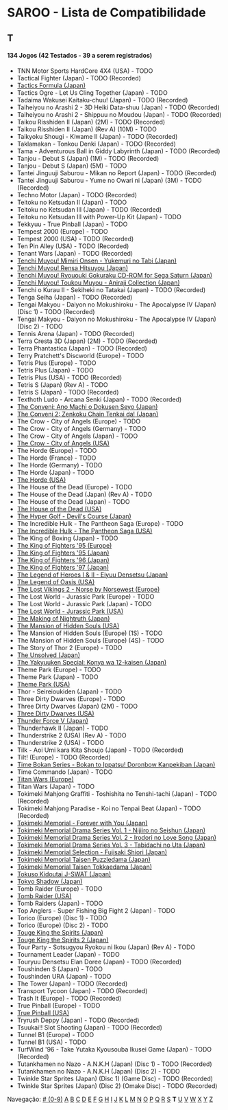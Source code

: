 # SAROO - Lista de Compatibilidade

## T

#### 134 Jogos (42 Testados - 39 a serem registrados)

- TNN Motor Sports HardCore 4X4 (USA) - TODO
- Tactical Fighter (Japan) - TODO (Recorded)
- [Tactics Formula (Japan)](../../../Regions/Retails/Japan/T-34101G/01/README.md)
- Tactics Ogre - Let Us Cling Together (Japan) - TODO
- Tadaima Wakusei Kaitaku-chuu! (Japan) - TODO (Recorded)
- Taiheiyou no Arashi 2 - 3D Heiki Data-shuu (Japan) - TODO (Recorded)
- Taiheiyou no Arashi 2 - Shippuu no Moudou (Japan) - TODO (Recorded)
- Taikou Risshiden II (Japan) (2M) - TODO (Recorded)
- Taikou Risshiden II (Japan) (Rev A) (10M) - TODO
- Taikyoku Shougi - Kiwame II (Japan) - TODO (Recorded)
- Taklamakan - Tonkou Denki (Japan) - TODO (Recorded)
- Tama - Adventurous Ball in Giddy Labyrinth (Japan) - TODO (Recorded)
- Tanjou - Debut S (Japan) (1M) - TODO (Recorded)
- Tanjou - Debut S (Japan) (5M) - TODO
- Tantei Jinguuji Saburou - Mikan no Report (Japan) - TODO (Recorded)
- Tantei Jinguuji Saburou - Yume no Owari ni (Japan) (3M) - TODO (Recorded)
- Techno Motor (Japan) - TODO (Recorded)
- Teitoku no Ketsudan II (Japan) - TODO
- Teitoku no Ketsudan III (Japan) - TODO (Recorded)
- Teitoku no Ketsudan III with Power-Up Kit (Japan) - TODO
- Tekkyuu - True Pinball (Japan) - TODO
- Tempest 2000 (Europe) - TODO
- Tempest 2000 (USA) - TODO (Recorded)
- Ten Pin Alley (USA) - TODO (Recorded)
- Tenant Wars (Japan) - TODO (Recorded)
- [Tenchi Muyou! Mimiri Onsen - Yukemuri no Tabi (Japan)](../../../Regions/Retails/Japan/T-21802G/01/README.md)
- [Tenchi Muyou! Rensa Hitsuyou (Japan)](../../../Regions/Retails/Japan/T-22204G/01/README.md)
- [Tenchi Muyou! Ryououki Gokuraku CD-ROM for Sega Saturn (Japan)](../../../Regions/Retails/Japan/T-21801G00/01/README.md)
- [Tenchi Muyou! Toukou Muyou - Aniraji Collection (Japan)](../../../Regions/Retails/Japan/T-26103G/01/README.md)
- Tenchi o Kurau II - Sekiheki no Tatakai (Japan) - TODO (Recorded)
- Tenga Seiha (Japan) - TODO (Recorded)
- Tengai Makyou - Daiyon no Mokushiroku - The Apocalypse IV (Japan) (Disc 1) - TODO (Recorded)
- Tengai Makyou - Daiyon no Mokushiroku - The Apocalypse IV (Japan) (Disc 2) - TODO
- Tennis Arena (Japan) - TODO (Recorded)
- Terra Cresta 3D (Japan) (2M) - TODO (Recorded)
- Terra Phantastica (Japan) - TODO (Recorded)
- Terry Pratchett's Discworld (Europe) - TODO
- Tetris Plus (Europe) - TODO
- Tetris Plus (Japan) - TODO
- Tetris Plus (USA) - TODO (Recorded)
- Tetris S (Japan) (Rev A) - TODO
- Tetris S (Japan) - TODO (Recorded)
- Texthoth Ludo - Arcana Senki (Japan) - TODO (Recorded)
- [The Conveni: Ano Machi o Dokusen Seyo (Japan)](../../../Regions/Retails/Japan/T-4310G/01/README.md)
- [The Conveni 2: Zenkoku Chain Tenkai da! (Japan)](../../../Regions/Retails/Japan/T-4317G/01/README.md)
- The Crow - City of Angels (Europe) - TODO
- The Crow - City of Angels (Germany) - TODO
- The Crow - City of Angels (Japan) - TODO
- [The Crow - City of Angels (USA)](../../../Regions/Retails/USA/T-8124H/01/README.md)
- The Horde (Europe) - TODO
- The Horde (France) - TODO
- The Horde (Germany) - TODO
- The Horde (Japan) - TODO
- [The Horde (USA)](../../../Regions/Retails/USA/T-15909H50/01/README.md)
- The House of the Dead (Europe) - TODO
- The House of the Dead (Japan) (Rev A) - TODO
- The House of the Dead (Japan) - TODO
- [The House of the Dead (USA)](../../../Regions/Retails/USA/T-26109G/01/README.md)
- [The Hyper Golf - Devil's Course (Japan)](../../../Regions/Retails/Japan/T-2303H/01/README.md)
- The Incredible Hulk - The Pantheon Saga (Europe) - TODO
- [The Incredible Hulk - The Pantheon Saga (USA)](../../../Regions/Retails/USA/T-7905H/01/README.md)
- The King of Boxing (Japan) - TODO
- [The King of Fighters '95 (Europe)](../../../Regions/Retails/Europe/MK-81088/01/README.md)
- [The King of Fighters '95 (Japan)](../../../Regions/Retails/Japan/T-3101G/01/README.md)
- [The King of Fighters '96 (Japan)](../../../Regions/Retails/Japan/T-3108G/01/README.md)
- [The King of Fighters '97 (Japan)](../../../Regions/Retails/Japan/T-3121G/01/README.md)
- [The Legend of Heroes I & II - Eiyuu Densetsu (Japan)](../../../Regions/Retails/Japan/T-37101G/01/README.md)
- [The Legend of Oasis (USA)](../../../Regions/Retails/USA/MK-81302/01/README.md)
- [The Lost Vikings 2 - Norse by Norsewest (Europe)](../../../Regions/Retails/Europe/T-12521H50/01/README.md)
- The Lost World - Jurassic Park (Europe) - TODO
- The Lost World - Jurassic Park (Japan) - TODO
- [The Lost World - Jurassic Park (USA)](../../../Regions/Retails/USA/MK-81065/01/README.md)
- [The Making of Nightruth (Japan)](../../../Regions/Retails/Japan/T-20203G/01/README.md)
- [The Mansion of Hidden Souls (USA)](../../../Regions/Retails/USA/MK-81012/01/README.md)
- The Mansion of Hidden Souls (Europe) (1S) - TODO
- The Mansion of Hidden Souls (Europe) (4S) - TODO
- The Story of Thor 2 (Europe) - TODO
- [The Unsolved (Japan)](../../../Regions/Retails/Japan/T-7017G/01/README.md)
- [The Yakyuuken Special: Konya wa 12-kaisen (Japan)](../../../Regions/Retails/Japan/T-21901G/01/README.md)
- Theme Park (Europe) - TODO
- Theme Park (Japan) - TODO
- [Theme Park (USA)](../../../Regions/Retails/USA/T-5001H/01/README.md)
- Thor - Seireioukiden (Japan) - TODO
- Three Dirty Dwarves (Europe) - TODO
- Three Dirty Dwarves (Japan) (2M) - TODO
- [Three Dirty Dwarves (USA)](../../../Regions/Retails/USA/T-30401H/01/README.md)
- [Thunder Force V (Japan)](../../../Regions/Retails/Japan/T-1811G/01/README.md)
- Thunderhawk II (Japan) - TODO
- Thunderstrike 2 (USA) (Rev A) - TODO
- Thunderstrike 2 (USA) - TODO
- Tilk - Aoi Umi kara Kita Shoujo (Japan) - TODO (Recorded)
- Tilt! (Europe) - TODO (Recorded)
- [Time Bokan Series - Bokan to Ippatsu! Doronbow Kanpekiban (Japan)](../../../Regions/Retails/Japan/T-20607G/01/README.md)
- Time Commando (Japan) - TODO
- [Titan Wars (Europe)](../../../Regions/Retails/Europe/T-15911H50/01/README.md)
- Titan Wars (Japan) - TODO
- Tokimeki Mahjong Graffiti - Toshishita no Tenshi-tachi (Japan) - TODO (Recorded)
- Tokimeki Mahjong Paradise - Koi no Tenpai Beat (Japan) - TODO (Recorded)
- [Tokimeki Memorial - Forever with You (Japan)](../../../Regions/Retails/Japan/T-9504G/01/README.md)
- [Tokimeki Memorial Drama Series Vol. 1 - Nijiiro no Seishun (Japan)](../../../Regions/Retails/Japan/T-9522G/01/README.md)
- [Tokimeki Memorial Drama Series Vol. 2 - Irodori no Love Song (Japan)](../../../Regions/Retails/Japan/T-9529G/01/README.md)
- [Tokimeki Memorial Drama Series Vol. 3 - Tabidachi no Uta (Japan)](../../../Regions/Retails/Japan/T-9532G/01/README.md)
- [Tokimeki Memorial Selection - Fujisaki Shiori (Japan)](../../../Regions/Retails/Japan/T-9517G/01/README.md)
- [Tokimeki Memorial Taisen Puzzledama (Japan)](../../../Regions/Retails/Japan/T-9512G/01/README.md)
- [Tokimeki Memorial Taisen Tokkaedama (Japan)](../../../Regions/Retails/Japan/T-9524G/01/README.md)
- [Tokuso Kidoutai J-SWAT (Japan)](../../../Regions/Retails/Japan/T-20602G/01/README.md)
- [Tokyo Shadow (Japan)](../../../Regions/Retails/Japan/T-1110G/01/README.md)
- Tomb Raider (Europe) - TODO
- [Tomb Raider (USA)](../../../Regions/Retails/USA/T-7910H/01/README.md)
- Tomb Raiders (Japan) - TODO
- Top Anglers - Super Fishing Big Fight 2 (Japan) - TODO
- Torico (Europe) (Disc 1) - TODO
- Torico (Europe) (Disc 2) - TODO
- [Touge King the Spirits (Japan)](../../../Regions/Retails/Japan/T-14401G/01/README.md)
- [Touge King the Spirits 2 (Japan)](../../../Regions/Retails/Japan/T-14412G/01/README.md)
- Tour Party - Sotsugyou Ryokou ni Ikou (Japan) (Rev A) - TODO
- Tournament Leader (Japan) - TODO
- Touryuu Densetsu Elan Doree (Japan) - TODO (Recorded)
- Toushinden S (Japan) - TODO
- Toushinden URA (Japan) - TODO
- The Tower (Japan) - TODO (Recorded)
- Transport Tycoon (Japan) - TODO (Recorded)
- Trash It (Europe) - TODO (Recorded)
- True Pinball (Europe) - TODO
- [True Pinball (USA)](../../../Regions/Retails/USA/T-16406H/01/README.md)
- Tryrush Deppy (Japan) - TODO (Recorded)
- Tsuukai!! Slot Shooting (Japan) - TODO (Recorded)
- Tunnel B1 (Europe) - TODO
- Tunnel B1 (USA) - TODO
- TurfWind '96 - Take Yutaka Kyousouba Ikusei Game (Japan) - TODO (Recorded)
- Tutankhamen no Nazo - A.N.K.H (Japan) (Disc 1) - TODO (Recorded)
- Tutankhamen no Nazo - A.N.K.H (Japan) (Disc 2) - TODO
- Twinkle Star Sprites (Japan) (Disc 1) (Game Disc) - TODO (Recorded)
- Twinkle Star Sprites (Japan) (Disc 2) (Omake Disc) - TODO (Recorded)

Navegação:
[# (0-9)](./09.md) [A](./A.md) [B](./B.md) [C](./C.md) [D](./D.md) [E](./E.md) [F](./F.md) [G](./G.md) [H](./H.md) [I](./I.md) [J](./J.md) [K](./K.md) [L](./L.md) [M](./M.md) [N](./N.md) [O](./O.md) [P](./P.md) [Q](./Q.md) [R](./R.md) [S](./S.md) **T** [U](./U.md) [V](./V.md) [W](./W.md) [X](./X.md) [Y](./Y.md) [Z](./Z.md)
